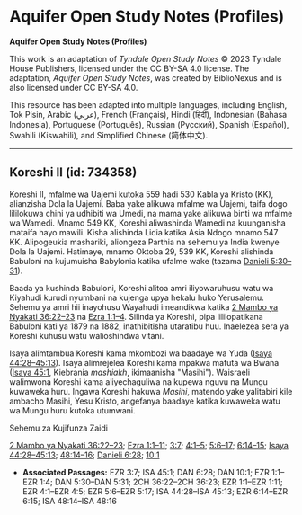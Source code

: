 # Aquifer Open Study Notes (Profiles)

**Aquifer Open Study Notes (Profiles)**

This work is an adaptation of *Tyndale Open Study Notes* © 2023 Tyndale House Publishers, licensed under the CC BY\-SA 4\.0 license. The adaptation, *Aquifer Open Study Notes*, was created by BiblioNexus and is also licensed under CC BY\-SA 4\.0\.

This resource has been adapted into multiple languages, including English, Tok Pisin, Arabic (عربي), French (Français), Hindi (हिंदी), Indonesian (Bahasa Indonesia), Portuguese (Português), Russian (Русский), Spanish (Español), Swahili (Kiswahili), and Simplified Chinese (简体中文).



--------------------------------

## Koreshi II (id: 734358)

Koreshi II, mfalme wa Uajemi kutoka 559 hadi 530 Kabla ya Kristo (KK), alianzisha Dola la Uajemi. Baba yake alikuwa mfalme wa Uajemi, taifa dogo lililokuwa chini ya udhibiti wa Umedi, na mama yake alikuwa binti wa mfalme wa Wamedi. Mnamo 549 KK, Koreshi aliwashinda Wamedi na kuunganisha mataifa hayo mawili. Kisha alishinda Lidia katika Asia Ndogo mnamo 547 KK. Alipogeukia mashariki, aliongeza Parthia na sehemu ya India kwenye Dola la Uajemi. Hatimaye, mnamo Oktoba 29, 539 KK, Koreshi alishinda Babuloni na kujumuisha Babylonia katika ufalme wake (tazama [Danieli 5:30–31](https://ref.ly/Dan5:30-Dan5:31)).

Baada ya kushinda Babuloni, Koreshi alitoa amri iliyowaruhusu watu wa Kiyahudi kurudi nyumbani na kujenga upya hekalu huko Yerusalemu. Sehemu ya amri hii inayohusu Wayahudi imeandikwa katika [2 Mambo ya Nyakati 36:22–23](https://ref.ly/2Chr36:22-2Chr36:23) na [Ezra 1:1–4](https://ref.ly/Ezra1:1-Ezra1:4). Silinda ya Koreshi, pipa lililopatikana Babuloni kati ya 1879 na 1882, inathibitisha utaratibu huu. Inaelezea sera ya Koreshi kuhusu watu walioshindwa vitani.

Isaya alimtambua Koreshi kama mkombozi wa baadaye wa Yuda ([Isaya 44:28–45:13](https://ref.ly/Isa44:28-Isa45:13)). Isaya alimrejelea Koreshi kama mpakwa mafuta wa Bwana ([Isaya 45:1](https://ref.ly/Isa45:1), Kiebrania *mashiakh*, ikimaanisha "Masihi"). Waisraeli walimwona Koreshi kama aliyechaguliwa na kupewa nguvu na Mungu kuwaweka huru. Ingawa Koreshi hakuwa *Masihi*, matendo yake yalitabiri kile ambacho Masihi, Yesu Kristo, angefanya baadaye katika kuwaweka watu wa Mungu huru kutoka utumwani.

Sehemu za Kujifunza Zaidi

[2 Mambo ya Nyakati 36:22–23](https://ref.ly/2Chr36:22-2Chr36:23); [Ezra 1:1–11](https://ref.ly/Ezra1:1-Ezra1:11); [3:7](https://ref.ly/Ezra3:7); [4:1–5](https://ref.ly/Ezra4:1-Ezra4:5); [5:6–17](https://ref.ly/Ezra5:6-Ezra5:17); [6:14–15](https://ref.ly/Ezra6:14-Ezra6:15); [Isaya 44:28–45:13](https://ref.ly/Isa44:28-Isa45:13); [48:14–16](https://ref.ly/Isa48:14-Isa48:16); [Danieli 6:28](https://ref.ly/Dan6:28); [10:1](https://ref.ly/Dan10:1)

* **Associated Passages:** EZR 3:7; ISA 45:1; DAN 6:28; DAN 10:1; EZR 1:1–EZR 1:4; DAN 5:30–DAN 5:31; 2CH 36:22–2CH 36:23; EZR 1:1–EZR 1:11; EZR 4:1–EZR 4:5; EZR 5:6–EZR 5:17; ISA 44:28–ISA 45:13; EZR 6:14–EZR 6:15; ISA 48:14–ISA 48:16

